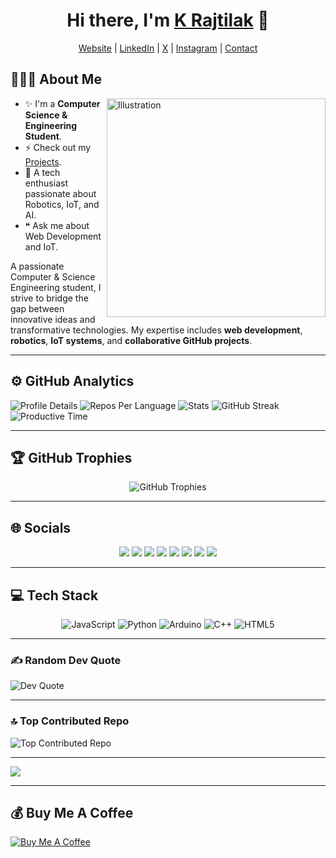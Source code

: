 <h1 align="center">Hi there, I'm <a href="https://www.linkedin.com/in/krajtilak2020">K Rajtilak</a> 👋</h1>

<p align="center">
  <a href="https://krajtilak.vercel.app/">Website</a> |
  <a href="https://www.linkedin.com/in/krajtilak2020">LinkedIn</a> |
  <a href="https://x.com/2020rajtilak">X</a> |
  <a href="https://instagram.com/k.raj_tilak2020">Instagram</a> |
  <a href="https://krajtilak.vercel.app/#contact">Contact</a>
</p>


## 👨🏻‍💻 About Me
<img src="https://raw.githubusercontent.com/sanjay-kv/sanjay-kv/main/Assets/illustration.png" alt="Illustration" width="350px" align="right">

- ✨ I'm a **Computer Science & Engineering Student**.
- ⚡ Check out my [Projects](https://rajtilak-2020.github.io/portfolio-project-gallery/).
- 🔄 A tech enthusiast passionate about Robotics, IoT, and AI.
- ❝ Ask me about Web Development and IoT.

A passionate Computer & Science Engineering student, I strive to bridge the gap between innovative ideas and transformative technologies. My expertise includes **web development**, **robotics**, **IoT systems**, and **collaborative GitHub projects**.

---

## ⚙️ GitHub Analytics
<div align="left">
  <img src="http://github-profile-summary-cards-ndtwn1pg1.vercel.app/api/cards/profile-details?username=rajtilak-2020&theme=midnight_purple" alt="Profile Details">
  <img src="http://github-profile-summary-cards-ndtwn1pg1.vercel.app/api/cards/repos-per-language?username=rajtilak-2020&theme=midnight_purple" alt="Repos Per Language">
  <img src="http://github-profile-summary-cards-ndtwn1pg1.vercel.app/api/cards/stats?username=rajtilak-2020&theme=midnight_purple" alt="Stats">
  <img src="https://github-readme-streak-stats.herokuapp.com/?user=rajtilak-2020&theme=midnight-purple&hide_border=true" alt="GitHub Streak">
  <img src="http://github-profile-summary-cards-ndtwn1pg1.vercel.app/api/cards/productive-time?username=rajtilak-2020&theme=midnight_purple&utcOffset=8" alt="Productive Time">
</div>

---

## 🏆 GitHub Trophies
<div align="center">
  <img src="https://github-profile-trophy.vercel.app/?username=rajtilak-2020&theme=radical&no-frame=true&no-bg=false&margin-w=4" alt="GitHub Trophies">
</div>

---

## 🌐 Socials
<div align="center">
  <a href="https://linkedin.com/in/krajtilak2020"><img src="https://img.shields.io/badge/LinkedIn-%230077B5.svg?logo=linkedin&logoColor=white"></a>
  <a href="https://x.com/2020rajtilak"><img src="https://img.shields.io/badge/X-black.svg?logo=X&logoColor=white"></a>
  <a href="https://stackoverflow.com/users/26817244"><img src="https://img.shields.io/badge/-Stackoverflow-FE7A16?logo=stack-overflow&logoColor=white"></a>
  <a href="https://codepen.io/K-Rajtilak"><img src="https://img.shields.io/badge/Codepen-000000?style=for-the-badge&logo=codepen&logoColor=white"></a>
  <a href="https://instagram.com/k.raj_tilak2020"><img src="https://img.shields.io/badge/Instagram-%23E4405F.svg?logo=Instagram&logoColor=white"></a>
  <a href="https://www.facebook.com/profile.php?id=100073801447447"><img src="https://img.shields.io/badge/Facebook-%231877F2.svg?logo=Facebook&logoColor=white"></a>
  <a href="https://pinterest.com/rajtilak1062020"><img src="https://img.shields.io/badge/Pinterest-%23E60023.svg?logo=Pinterest&logoColor=white"></a>
  <a href="https://reddit.com/user/rajtilak2020"><img src="https://img.shields.io/badge/Reddit-%23FF4500.svg?logo=Reddit&logoColor=white"></a>
</div>

---

## 💻 Tech Stack
<div align="center">
  <img src="https://img.shields.io/badge/javascript-%23323330.svg?style=for-the-badge&logo=javascript&logoColor=%23F7DF1E" alt="JavaScript">
  <img src="https://img.shields.io/badge/python-3670A0?style=for-the-badge&logo=python&logoColor=ffdd54" alt="Python">
  <img src="https://img.shields.io/badge/-Arduino-00979D?style=for-the-badge&logo=Arduino&logoColor=white" alt="Arduino">
  <img src="https://img.shields.io/badge/c++-%2300599C.svg?style=for-the-badge&logo=c%2B%2B&logoColor=white" alt="C++">
  <img src="https://img.shields.io/badge/html5-%23E34F26.svg?style=for-the-badge&logo=html5&logoColor=white" alt="HTML5">
</div>

---

### ✍️ Random Dev Quote
<div align="left">
  <img src="https://quotes-github-readme.vercel.app/api?type=horizontal&theme=tokyonight" alt="Dev Quote">
</div>

---

### 🔝 Top Contributed Repo
<div align="left">
  <img src="https://github-contributor-stats.vercel.app/api?username=rajtilak-2020&limit=5&theme=midnight-purple&combine_all_yearly_contributions=true" alt="Top Contributed Repo">
</div>

---

[![](https://visitcount.itsvg.in/api?id=rajtilak-2020&icon=5&color=6)](https://visitcount.itsvg.in)

---

## 💰 Buy Me A Coffee
<div align="left">
  <a href="https://buymeacoffee.com/k.raj_tilak2020"><img src="https://img.shields.io/badge/Buy%20Me%20a%20Coffee-ffdd00?style=for-the-badge&logo=buy-me-a-coffee&logoColor=black" alt="Buy Me A Coffee"></a>
</div>

